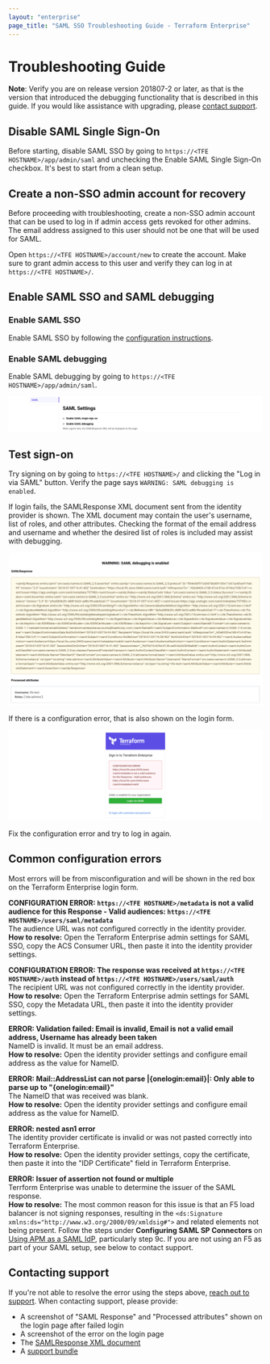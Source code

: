 ```yaml
---
layout: "enterprise"
page_title: "SAML SSO Troubleshooting Guide - Terraform Enterprise"
---
```


# Troubleshooting Guide

**Note**: Verify you are on release version 201807-2 or later, as that is the version that introduced the debugging functionality that is described in this guide. If you would like assistance with upgrading, please [contact support](/docs/enterprise/private/faq.html#support-for-private-terraform-enterprise).

## Disable SAML Single Sign-On

Before starting, disable SAML SSO by going to `https://<TFE HOSTNAME>/app/admin/saml` and unchecking the Enable SAML Single Sign-On checkbox. It's best to start from a clean setup.

## Create a non-SSO admin account for recovery

Before proceeding with troubleshooting, create a non-SSO admin account that can be used to log in if admin access gets revoked for other admins. The email address assigned to this user should not be one that will be used for SAML.

Open `https://<TFE HOSTNAME>/account/new` to create the account. Make sure to grant admin access to this user and verify they can log in at `https://<TFE HOSTNAME>/`.

## Enable SAML SSO and SAML debugging

### Enable SAML SSO

Enable SAML SSO by following the [configuration instructions](/docs/enterprise/saml/configuration.html).

### Enable SAML debugging

Enable SAML debugging by going to `https://<TFE HOSTNAME>/app/admin/saml`.

![image](./images/saml-sso-enable.png)

## Test sign-on

Try signing on by going to `https://<TFE HOSTNAME>/` and clicking the "Log in via SAML" button. Verify the page says `WARNING: SAML debugging is enabled`.

If login fails, the SAMLResponse XML document sent from the identity provider is shown. The XML document may contain the user's username, list of roles, and other attributes. Checking the format of the email address and username and whether the desired list of roles is included may assist with debugging.

![image](./images/saml-response.png)

If there is a configuration error, that is also shown on the login form.

![image](./images/saml-error.png)

Fix the configuration error and try to log in again.

## Common configuration errors

Most errors will be from misconfiguration and will be shown in the red box on the Terraform Enterprise login form.

**CONFIGURATION ERROR: `https://<TFE HOSTNAME>/metadata` is not a valid audience for this Response - Valid audiences: `https://<TFE HOSTNAME>/users/saml/metadata`**<br />
The audience URL was not configured correctly in the identity provider.<br />
**How to resolve:** Open the Terraform Enterprise admin settings for SAML SSO, copy the ACS Consumer URL, then paste it into the identity provider settings.

**CONFIGURATION ERROR: The response was received at `https://<TFE HOSTNAME>/auth` instead of `https://<TFE HOSTNAME>/users/saml/auth`**<br />
The recipient URL was not configured correctly in the identity provider.<br />
**How to resolve:** Open the Terraform Enterprise admin settings for SAML SSO, copy the Metadata URL, then paste it into the identity provider settings.

**ERROR: Validation failed: Email is invalid, Email is not a valid email address, Username has already been taken**<br />
NameID is invalid. It must be an email address.<br />
**How to resolve:** Open the identity provider settings and configure email address as the value for NameID.

**ERROR: Mail::AddressList can not parse |{onelogin:email}|: Only able to parse up to "{onelogin:email}"**<br />
The NameID that was received was blank.<br />
**How to resolve:** Open the identity provider settings and configure email address as the value for NameID.

**ERROR: nested asn1 error**<br />
The identity provider certificate is invalid or was not pasted correctly into Terraform Enterprise.<br />
**How to resolve:** Open the identity provider settings, copy the certificate, then paste it into the "IDP Certificate" field in Terraform Enterprise.

**ERROR: Issuer of assertion not found or multiple**<br />
Terrform Enterprise was unable to determine the issuer of the SAML response.<br />
**How to resolve:** The most common reason for this issue is that an F5 load balancer is not signing responses, resulting in the `<ds:Signature xmlns:ds="http://www.w3.org/2000/09/xmldsig#">` and related elements not being present. Follow the steps under **Configuring SAML SP Connectors** on [Using APM as a SAML IdP](https://support.f5.com/kb/en-us/products/big-ip_apm/manuals/product/apm-authentication-single-sign-on-12-1-0/29.html), particularly step 9c. If you are not using an F5 as part of your SAML setup, see below to contact support.


## Contacting support

If you're not able to resolve the error using the steps above, [reach out to support](/docs/enterprise/private/faq.html#support-for-private-terraform-enterprise). When contacting support, please provide:

  * A screenshot of "SAML Response" and "Processed attributes" shown on the login page after failed login
  * A screenshot of the error on the login page
  * The [SAMLResponse XML document](./identity-provider-configuration.html#example-samlresponse)
  * A [support bundle](/docs/enterprise/private/faq.html#diagnostics)
